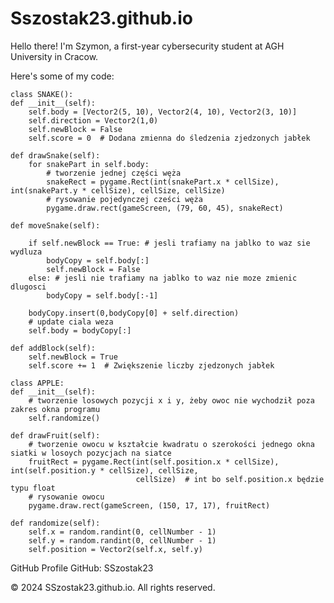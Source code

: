 # Sszostak23.github.io
Hello there! I'm Szymon, a first-year cybersecurity student at AGH University in Cracow.

Here's some of my code:
           
    class SNAKE():
    def __init__(self):
        self.body = [Vector2(5, 10), Vector2(4, 10), Vector2(3, 10)]
        self.direction = Vector2(1,0)
        self.newBlock = False
        self.score = 0  # Dodana zmienna do śledzenia zjedzonych jabłek

    def drawSnake(self):
        for snakePart in self.body:
            # tworzenie jednej części węża
            snakeRect = pygame.Rect(int(snakePart.x * cellSize), int(snakePart.y * cellSize), cellSize, cellSize)
            # rysowanie pojedynczej cześci węża
            pygame.draw.rect(gameScreen, (79, 60, 45), snakeRect)

    def moveSnake(self):

        if self.newBlock == True: # jesli trafiamy na jablko to waz sie wydluza
            bodyCopy = self.body[:]
            self.newBlock = False
        else: # jesli nie trafiamy na jablko to waz nie moze zmienic dlugosci
            bodyCopy = self.body[:-1]

        bodyCopy.insert(0,bodyCopy[0] + self.direction)
        # update ciala weza
        self.body = bodyCopy[:]

    def addBlock(self):
        self.newBlock = True
        self.score += 1  # Zwiększenie liczby zjedzonych jabłek

    class APPLE:
    def __init__(self):
        # tworzenie losowych pozycji x i y, żeby owoc nie wychodził poza zakres okna programu
        self.randomize()

    def drawFruit(self):
        # tworzenie owocu w kształcie kwadratu o szerokości jednego okna siatki w losoych pozycjach na siatce
        fruitRect = pygame.Rect(int(self.position.x * cellSize), int(self.position.y * cellSize), cellSize,
                                cellSize)  # int bo self.position.x będzie typu float
        # rysowanie owocu
        pygame.draw.rect(gameScreen, (150, 17, 17), fruitRect)

    def randomize(self):
        self.x = random.randint(0, cellNumber - 1)
        self.y = random.randint(0, cellNumber - 1)
        self.position = Vector2(self.x, self.y)
                     
      

GitHub Profile
GitHub: SSzostak23

© 2024 SSzostak23.github.io. All rights reserved.
